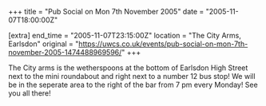+++
title = "Pub Social on Mon 7th November 2005"
date = "2005-11-07T18:00:00Z"

[extra]
end_time = "2005-11-07T23:15:00Z"
location = "The City Arms, Earlsdon"
original = "https://uwcs.co.uk/events/pub-social-on-mon-7th-november-2005-1474488969596/"
+++

The City arms is the wetherspoons at the bottom of Earlsdon High Street next to the mini roundabout and right next to a number 12 bus stop\! We will be in the seperate area to the right of the bar from 7 pm every Monday\! See you all there\!

